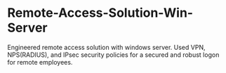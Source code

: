 # Remote-Access-Solution-Win-Server
Engineered remote access solution with windows server. Used VPN, NPS(RADIUS), and IPsec security policies for a secured and robust logon for remote employees. 

